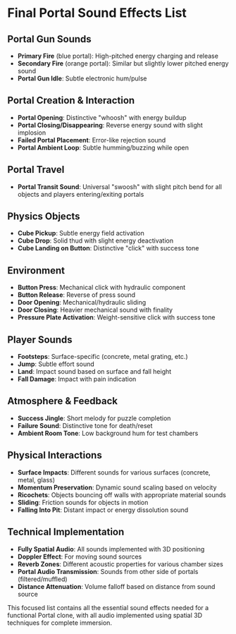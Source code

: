 # Final Portal Sound Effects List

## Portal Gun Sounds
- **Primary Fire** (blue portal): High-pitched energy charging and release
- **Secondary Fire** (orange portal): Similar but slightly lower pitched energy sound
- **Portal Gun Idle**: Subtle electronic hum/pulse

## Portal Creation & Interaction
- **Portal Opening**: Distinctive "whoosh" with energy buildup
- **Portal Closing/Disappearing**: Reverse energy sound with slight implosion
- **Failed Portal Placement**: Error-like rejection sound
- **Portal Ambient Loop**: Subtle humming/buzzing while open

## Portal Travel
- **Portal Transit Sound**: Universal "swoosh" with slight pitch bend for all objects and players entering/exiting portals

## Physics Objects
- **Cube Pickup**: Subtle energy field activation
- **Cube Drop**: Solid thud with slight energy deactivation
- **Cube Landing on Button**: Distinctive "click" with success tone

## Environment
- **Button Press**: Mechanical click with hydraulic component
- **Button Release**: Reverse of press sound
- **Door Opening**: Mechanical/hydraulic sliding
- **Door Closing**: Heavier mechanical sound with finality
- **Pressure Plate Activation**: Weight-sensitive click with success tone

## Player Sounds
- **Footsteps**: Surface-specific (concrete, metal grating, etc.)
- **Jump**: Subtle effort sound
- **Land**: Impact sound based on surface and fall height
- **Fall Damage**: Impact with pain indication

## Atmosphere & Feedback
- **Success Jingle**: Short melody for puzzle completion
- **Failure Sound**: Distinctive tone for death/reset
- **Ambient Room Tone**: Low background hum for test chambers

## Physical Interactions
- **Surface Impacts**: Different sounds for various surfaces (concrete, metal, glass)
- **Momentum Preservation**: Dynamic sound scaling based on velocity
- **Ricochets**: Objects bouncing off walls with appropriate material sounds
- **Sliding**: Friction sounds for objects in motion
- **Falling Into Pit**: Distant impact or energy dissolution sound

## Technical Implementation
- **Fully Spatial Audio**: All sounds implemented with 3D positioning
- **Doppler Effect**: For moving sound sources
- **Reverb Zones**: Different acoustic properties for various chamber sizes
- **Portal Audio Transmission**: Sounds from other side of portals (filtered/muffled)
- **Distance Attenuation**: Volume falloff based on distance from sound source

This focused list contains all the essential sound effects needed for a functional Portal clone, with all audio implemented using spatial 3D techniques for complete immersion.​​​​​​​​​​​​​​​​